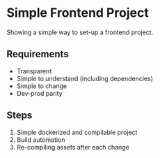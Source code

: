 # Simple Frontend Project

Showing a simple way to set-up a frontend project.

## Requirements

* Transparent
* Simple to understand (including dependencies)
* Simple to change
* Dev-prod parity

## Steps

1) Simple dockerized and compilable project
2) Build automation
3) Re-compiling assets after each change
